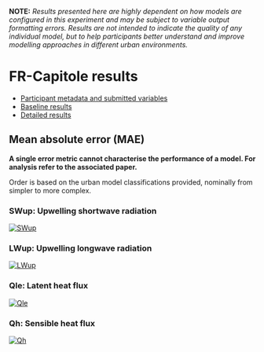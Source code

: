 
**NOTE:** *Results presented here are highly dependent on how models are configured in this experiment and may be subject to variable output formatting errors. Results are not intended to indicate the quality of any individual model, but to help participants better understand and improve modelling approaches in different urban environments.*


# FR-Capitole results

 - [Participant metadata and submitted variables](../index.md)
 - [Baseline results](../baseline/index.md)
 - [Detailed results](../detailed/index.md)

## Mean absolute error (MAE)

**A single error metric cannot characterise the performance of a model. For analysis refer to the associated paper.**

Order is based on the urban model classifications provided, nominally from simpler to more complex.

### <a name="swup"></a>SWup: Upwelling shortwave radiation
[![SWup](FR-Capitole_SWup_MAE.png)](FR-Capitole_SWup_MAE.png)

### <a name="lwup"></a>LWup: Upwelling longwave radiation
[![LWup](FR-Capitole_LWup_MAE.png)](FR-Capitole_LWup_MAE.png)

### <a name="qle"></a>Qle: Latent heat flux
[![Qle](FR-Capitole_Qle_MAE.png)](FR-Capitole_Qle_MAE.png)

### <a name="qh"></a>Qh: Sensible heat flux
[![Qh](FR-Capitole_Qh_MAE.png)](FR-Capitole_Qh_MAE.png)

